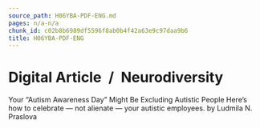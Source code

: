 ```yaml
---
source_path: H06YBA-PDF-ENG.md
pages: n/a-n/a
chunk_id: c02b8b6989df5596f8ab0b4f42a63e9c97daa9b6
title: H06YBA-PDF-ENG
---
```

# Digital Article / Neurodiversity

Your “Autism Awareness Day” Might Be Excluding Autistic People Here’s how to celebrate — not alienate — your autistic employees. by Ludmila N. Praslova

